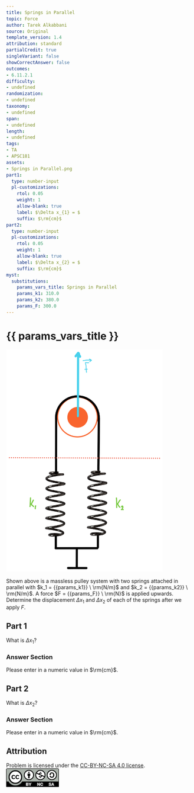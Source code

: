 ```yaml
---
title: Springs in Parallel
topic: Force
author: Tarek Alkabbani
source: Original
template_version: 1.4
attribution: standard
partialCredit: true
singleVariant: false
showCorrectAnswer: false
outcomes:
- 6.11.2.1
difficulty:
- undefined
randomization:
- undefined
taxonomy:
- undefined
span:
- undefined
length:
- undefined
tags:
- TA
- APSC181
assets:
- Springs in Parallel.png
part1:
  type: number-input
  pl-customizations:
    rtol: 0.05
    weight: 1
    allow-blank: true
    label: $\Delta x_{1} = $
    suffix: $\rm{cm}$
part2:
  type: number-input
  pl-customizations:
    rtol: 0.05
    weight: 1
    allow-blank: true
    label: $\Delta x_{2} = $
    suffix: $\rm{cm}$
myst:
  substitutions:
    params_vars_title: Springs in Parallel
    params_k1: 310.0
    params_k2: 380.0
    params_F: 300.0
---
```

# {{ params_vars_title }}
<img src="Springs in Parallel.png" height = 600> 

Shown above is a massless pulley system with two springs attached in parallel with $k_1 = {{params_k1}} \ \rm{N/m}$ and $k_2 = {{params_k2}} \ \rm{N/m}$. A force $F = {{params_F}} \ \rm{N}$ is applied upwards. Determine the displacement $\Delta x_1$ and $\Delta x_2$ of each of the springs after we apply $F$.

## Part 1

What is $\Delta x_1$?

### Answer Section

Please enter in a numeric value in $\rm{cm}$.

## Part 2

What is $\Delta x_2$?

### Answer Section

Please enter in a numeric value in $\rm{cm}$.

## Attribution

Problem is licensed under the [CC-BY-NC-SA 4.0 license](https://creativecommons.org/licenses/by-nc-sa/4.0/).<br> ![The Creative Commons 4.0 license requiring attribution-BY, non-commercial-NC, and share-alike-SA license.](https://raw.githubusercontent.com/firasm/bits/master/by-nc-sa.png)